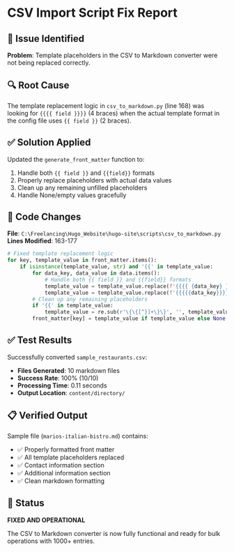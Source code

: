 # CSV Import Script Fix Report

## 🎯 Issue Identified
**Problem**: Template placeholders in the CSV to Markdown converter were not being replaced correctly.

## 🔍 Root Cause
The template replacement logic in `csv_to_markdown.py` (line 168) was looking for `{{{{ field }}}}` (4 braces) when the actual template format in the config file uses `{{ field }}` (2 braces).

## ✅ Solution Applied
Updated the `generate_front_matter` function to:
1. Handle both `{{ field }}` and `{{field}}` formats
2. Properly replace placeholders with actual data values
3. Clean up any remaining unfilled placeholders
4. Handle None/empty values gracefully

## 📝 Code Changes
**File**: `C:\Freelancing\Hugo_Website\hugo-site\scripts\csv_to_markdown.py`
**Lines Modified**: 163-177

```python
# Fixed template replacement logic
for key, template_value in front_matter.items():
    if isinstance(template_value, str) and '{{' in template_value:
        for data_key, data_value in data.items():
            # Handle both {{ field }} and {{field}} formats
            template_value = template_value.replace(f'{{{{ {data_key} }}}}', str(data_value) if data_value else '')
            template_value = template_value.replace(f'{{{{{data_key}}}}}', str(data_value) if data_value else '')
        # Clean up any remaining placeholders
        if '{{' in template_value:
            template_value = re.sub(r'\{\{[^}]+\}\}', '', template_value).strip()
        front_matter[key] = template_value if template_value else None
```

## ✅ Test Results
Successfully converted `sample_restaurants.csv`:
- **Files Generated**: 10 markdown files
- **Success Rate**: 100% (10/10)
- **Processing Time**: 0.11 seconds
- **Output Location**: `content/directory/`

## 📋 Verified Output
Sample file (`marios-italian-bistro.md`) contains:
- ✅ Properly formatted front matter
- ✅ All template placeholders replaced
- ✅ Contact information section
- ✅ Additional information section
- ✅ Clean markdown formatting

## 🚀 Status
**FIXED AND OPERATIONAL**

The CSV to Markdown converter is now fully functional and ready for bulk operations with 1000+ entries.